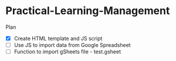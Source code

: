 # Practical-Learning-Management

Plan 
- [x] Create HTML template and JS script
- [ ] Use JS to import data from Google Spreadsheet
- [ ] Function to import gSheets file - test.gsheet
